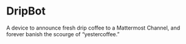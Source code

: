 # DripBot
A device to announce fresh drip coffee to a Mattermost Channel, and forever banish the scourge of “yestercoffee.”
